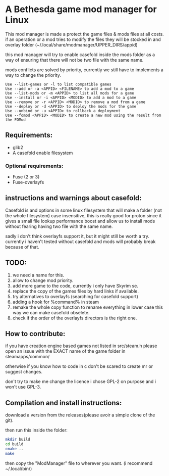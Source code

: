 
# A Bethesda game mod manager for Linux

This mod manager is made a protect the game files & mods files at all costs.
if an operation or a mod tries to modify the files they will be stocked in and overlay folder (~/.local/share/modmanager/UPPER_DIRS/appid)

this mod manager will try to enable casefold inside the mods folder as a way of ensuring that there will not be two file with the same name.

mods conflicts are solved by priority, currently we still have to implements
a way to change the priority.


```
Use --list-games or -l to list compatible games
Use --add or -a <APPID> <FILENAME> to add a mod to a game
Use --list-mods or -m <APPID> to list all mods for a game
Use --install or -i <APPID> <MODID> to add a mod to a game
Use --remove or -r <APPID> <MODID> to remove a mod from a game
Use --deploy or -d <APPID> to deploy the mods for the game
Use --unbind or -u <APPID> to rollback a deployment
Use --fomod <APPID> <MODID> to create a new mod using the result from the FOMod
```

## Requirements:
* glib2
* A casefold enable filesystem

### Optional requirements:
* Fuse (2 or 3)
* Fuse-overlayfs

## instructions and warnings about casefold:
Casefold is and options in some linux filesystem that will make a folder (not the whole filesystem) case insensitive, this is really good for proton since it gives a small file lookup performance boost and allow us to install mods without fearing having two file with the same name.

sadly i don't think overlayfs support it, but it might still be worth a try. currently i haven't tested without casefold and mods will probably break because of that.



## TODO:
1. we need a name for this.
2. allow to change mod priority.
3. add more game to the code, currently i only have Skyrim se.
4. replace the copy of the games files by hard links if available.
5. try alternatives to overlayfs (searching for casefold support)
6. adding a hook for %command% in steam
7. remake the whole copy function to rename everything in lower case this way we can make casefold obselete.
8. check if the order of the overlayfs directors is the right one.

## How to contribute:
if you have creation engine based games not listed in src/steam.h
please open an issue with the EXACT name of the game folder in steamapps/common/

otherwise if you know how to code in c don't be scared to create mr or suggest changes.

don't try to make me change the licence i chose GPL-2 on purpose and i won't use GPL-3.

## Compilation and install instructions:
download a version from the releases(please avoir a simple clone of the git).

then run this inside the folder:
```bash
mkdir build
cd build
cmake ..
make
```

then copy the "ModManager" file to wherever you want. (i recommend ~/.local/bin/)
